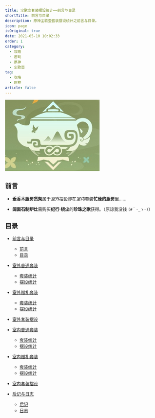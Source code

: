 ```yaml
---
title: 尘歌壶套装摆设统计——前言与目录
shortTitle: 前言与目录
description: 原神尘歌壶套装摆设统计之前言与目录。
icon: page
isOriginal: true
date: 2021-05-10 10:02:33
order: 1
category:
  - 攻略
  - 游戏
  - 原神
  - 尘歌壶
tag:
  - 攻略
  - 原神
article: false
---
```


![尘歌壶套装摆设统计]

## 前言

- **垂香木厨房货架**属于*室外*摆设却在*室内*套装**忙碌的厨房**里……

- **阔面石制炉灶**需购买**纪行·绕尘**的**珍珠之歌**获得。（原谅我没钱 `(#｀-_ゝ-)`）

## 目录

- [前言与目录](./尘歌壶套装摆设统计之前言与目录.md)

  - [前言](./尘歌壶套装摆设统计之前言与目录.md#前言)
  - [目录](./尘歌壶套装摆设统计之前言与目录.md#目录)

- [室外普通套装](./尘歌壶套装摆设统计之室外普通套装.md)

  - [套装统计](./尘歌壶套装摆设统计之室外普通套装.md#套装统计)
  - [摆设统计](./尘歌壶套装摆设统计之室外普通套装.md#摆设统计)

- [室外赠礼套装](./尘歌壶套装摆设统计之室外赠礼套装.md)

  - [套装统计](./尘歌壶套装摆设统计之室外赠礼套装.md#套装统计)
  - [摆设统计](./尘歌壶套装摆设统计之室外赠礼套装.md#摆设统计)

- [室外套装摆设](./尘歌壶套装摆设统计之室外套装摆设.md)

- [室内普通套装](./尘歌壶套装摆设统计之室内普通套装.md)

  - [套装统计](./尘歌壶套装摆设统计之室内普通套装.md#套装统计)
  - [摆设统计](./尘歌壶套装摆设统计之室内普通套装.md#摆设统计)

- [室内赠礼套装](./尘歌壶套装摆设统计之室内赠礼套装.md)

  - [套装统计](./尘歌壶套装摆设统计之室内赠礼套装.md#套装统计)
  - [摆设统计](./尘歌壶套装摆设统计之室内赠礼套装.md#摆设统计)

- [室内套装摆设](./尘歌壶套装摆设统计之室内套装摆设.md)

- [后记与日志](./尘歌壶套装摆设统计之后记与日志.md)

  - [后记](./尘歌壶套装摆设统计之后记与日志.md#后记)
  - [日志](./尘歌壶套装摆设统计之后记与日志.md#日志)

[尘歌壶套装摆设统计]: ./图片/尘歌壶.png
